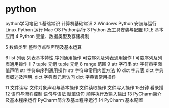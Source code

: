 # python
python学习笔记
1.基础常识 计算机基础常识
2.Windows Python 安装与运行
Linux Python 运行
Mac OS Python运行
3
Python 及工具安装与配置
IDLE 基本应用
4
Python 变量、数据类型及存储机制

5
数值类型
整型浮点型声明及基本运算

6
list 列表
列表基本特性
序列通用操作
可变序列及列表通用操作 I
可变序列及列表通用操作 II
7
tuple 元组
tuple 元组
8
range 范围
9
str 字符串
str 字符串字面值声明
str 字符串序列通用操作
str 字符串常用内置方法
10
dict 字典表
dict 字典表概述及声明.
dict 字典表元素访问
dict 字典表常用操作

11
文件读写
文件对象声明与基本操作
文件读取操作
文件写入操作
15分钟
看录播
12
语句与流程控制
语句与语法
赋值语句
顺序执行及输入输出
13
PyCharm简介及基本程序运行
PyCharm简介及基本程序运行
14
PyCharm 基本配置

